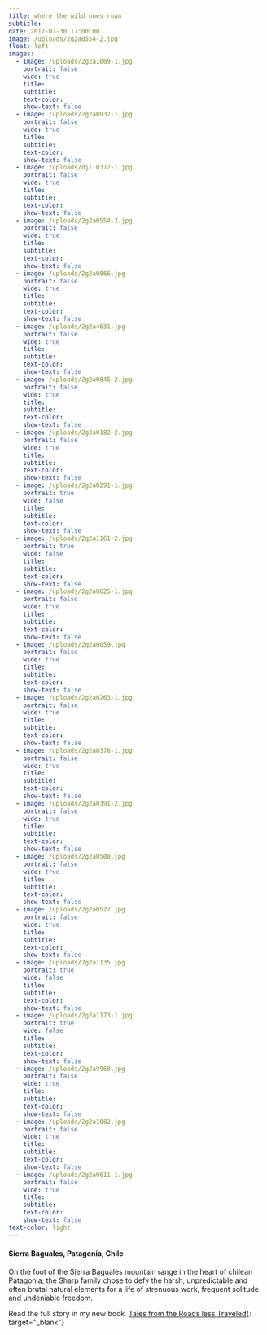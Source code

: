 ```yaml
---
title: where the wild ones roam
subtitle:
date: 2017-07-30 17:00:00
image: /uploads/2g2a0554-2.jpg
float: left
images:
  - image: /uploads/2g2a1009-1.jpg
    portrait: false
    wide: true
    title:
    subtitle:
    text-color:
    show-text: false
  - image: /uploads/2g2a0932-1.jpg
    portrait: false
    wide: true
    title:
    subtitle:
    text-color:
    show-text: false
  - image: /uploads/dji-0372-1.jpg
    portrait: false
    wide: true
    title:
    subtitle:
    text-color:
    show-text: false
  - image: /uploads/2g2a0554-2.jpg
    portrait: false
    wide: true
    title:
    subtitle:
    text-color:
    show-text: false
  - image: /uploads/2g2a0866.jpg
    portrait: false
    wide: true
    title:
    subtitle:
    text-color:
    show-text: false
  - image: /uploads/2g2a4631.jpg
    portrait: false
    wide: true
    title:
    subtitle:
    text-color:
    show-text: false
  - image: /uploads/2g2a0845-2.jpg
    portrait: false
    wide: true
    title:
    subtitle:
    text-color:
    show-text: false
  - image: /uploads/2g2a0182-2.jpg
    portrait: false
    wide: true
    title:
    subtitle:
    text-color:
    show-text: false
  - image: /uploads/2g2a0291-1.jpg
    portrait: true
    wide: false
    title:
    subtitle:
    text-color:
    show-text: false
  - image: /uploads/2g2a1161-2.jpg
    portrait: true
    wide: false
    title:
    subtitle:
    text-color:
    show-text: false
  - image: /uploads/2g2a0625-1.jpg
    portrait: false
    wide: true
    title:
    subtitle:
    text-color:
    show-text: false
  - image: /uploads/2g2a0059.jpg
    portrait: false
    wide: true
    title:
    subtitle:
    text-color:
    show-text: false
  - image: /uploads/2g2a0263-1.jpg
    portrait: false
    wide: true
    title:
    subtitle:
    text-color:
    show-text: false
  - image: /uploads/2g2a0378-1.jpg
    portrait: false
    wide: true
    title:
    subtitle:
    text-color:
    show-text: false
  - image: /uploads/2g2a0391-2.jpg
    portrait: false
    wide: true
    title:
    subtitle:
    text-color:
    show-text: false
  - image: /uploads/2g2a0500.jpg
    portrait: false
    wide: true
    title:
    subtitle:
    text-color:
    show-text: false
  - image: /uploads/2g2a0527.jpg
    portrait: false
    wide: true
    title:
    subtitle:
    text-color:
    show-text: false
  - image: /uploads/2g2a1135.jpg
    portrait: true
    wide: false
    title:
    subtitle:
    text-color:
    show-text: false
  - image: /uploads/2g2a1173-1.jpg
    portrait: true
    wide: false
    title:
    subtitle:
    text-color:
    show-text: false
  - image: /uploads/2g2a9960.jpg
    portrait: false
    wide: true
    title:
    subtitle:
    text-color:
    show-text: false
  - image: /uploads/2g2a1082.jpg
    portrait: false
    wide: true
    title:
    subtitle:
    text-color:
    show-text: false
  - image: /uploads/2g2a0611-1.jpg
    portrait: false
    wide: true
    title:
    subtitle:
    text-color:
    show-text: false
text-color: light
---
```


#### Sierra Baguales, Patagonia, Chile

On the foot of the Sierra Baguales mountain range in the heart of chilean Patagonia, the Sharp family chose to defy the harsh, unpredictable and often brutal natural elements for a life of strenuous work, frequent solitude and undeniable freedom.

Read the full story in my new book &nbsp;[Tales from the Roads less Traveled](https://shop.pieaerts.com/collections/book){: target="_blank"}